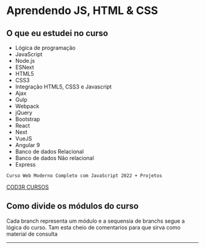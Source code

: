 # Aprendendo JS, HTML & CSS

## O que eu estudei no curso

- Lógica de programação
- JavaScript
- Node.js
- ESNext
- HTML5
- CSS3
- Integração HTML5, CSS3 e Javascript
- Ajax
- Gulp
- Webpack
- jQuery
- Bootstrap
- React
- Next
- VueJS
- Angular 9
- Banco de dados Relacional
- Banco de dados Não relacional
- Express

```
Curso Web Moderno Completo com JavaScript 2022 + Projetos

```
<a href= "https://www.cod3r.com.br/">COD3R CURSOS</a>

## Como divide os módulos do curso
 Cada branch representa um módulo e a sequensia de branchs segue a lógica do curso. 
 Tam esta cheio de comentarios para que sirva como material de consulta 
 <hr>

 


